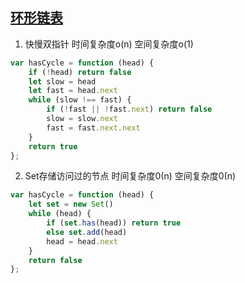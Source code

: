 ## [环形链表](https://leetcode-cn.com/problems/linked-list-cycle/)

1. 快慢双指针 时间复杂度o(n) 空间复杂度o(1)
```js
var hasCycle = function (head) {
    if (!head) return false
    let slow = head
    let fast = head.next
    while (slow !== fast) {
        if (!fast || !fast.next) return false
        slow = slow.next
        fast = fast.next.next
    }
    return true
};
```

2. Set存储访问过的节点 时间复杂度0(n) 空间复杂度0(n)
```js
var hasCycle = function (head) {
    let set = new Set()
    while (head) {
        if (set.has(head)) return true
        else set.add(head)
        head = head.next
    }
    return false
};
```